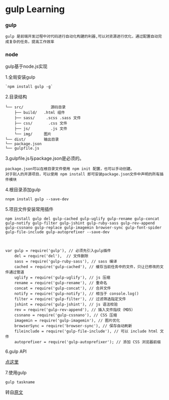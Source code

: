 # gulp Learning
### gulp
    gulp 是前端开发过程中对代码进行自动化构建的利器,可以对资源进行优化，通过配置自动完成复杂的任务，提高工作效率
### node
gulp基于node.js实现    

1.全局安装gulp   

    `npm install gulp -g`

2.目录结构    

    └── src/            源码目录    
        ├── build/   .html 组件    
        ├── sass/     .scss .sass 文件   
        ├── css/       .css 文件
        ├── js/         .js 文件
        └── img/     图片
    └── dist/        输出目录
    └── package.json
    └── gulpfile.js
3.gulpfile.js与package.json是必须的。

    package.json可以在根目录文件使用 npm init 配置，也可以手动创建。
    对于别人的开源项目，可以使用 npm install 即可安装package.json文件中声明的所有插件模块
4.根目录添加gulp

    nnpm install gulp --save-dev

5.项目文件安装常用插件

    npm install gulp del gulp-cached gulp-uglify gulp-rename gulp-concat gulp-notify gulp-filter gulp-jshint gulp-ruby-sass gulp-rev-append gulp-cssnano gulp-replace gulp-imagemin browser-sync gulp-font-spider gulp-file-include gulp-autoprefixer --save-dev    



    var gulp = require('gulp'), // 必须先引入gulp插件
        del = require('del'),  // 文件删除
        sass = require('gulp-ruby-sass'), // sass 编译
        cached = require('gulp-cached'), // 缓存当前任务中的文件，只让已修改的文件通过管道
        uglify = require('gulp-uglify'), // js 压缩
        rename = require('gulp-rename'), // 重命名
        concat = require('gulp-concat'), // 合并文件
        notify = require('gulp-notify'), // 相当于 console.log()
        filter = require('gulp-filter'), // 过滤筛选指定文件
        jshint = require('gulp-jshint'), // js 语法校验
        rev = require('gulp-rev-append'), // 插入文件指纹（MD5）
        cssnano = require('gulp-cssnano'), // CSS 压缩
        imagemin = require('gulp-imagemin'), // 图片优化
        browserSync = require('browser-sync'), // 保存自动刷新
        fileinclude = require('gulp-file-include'), // 可以 include html 文件
        autoprefixer = require('gulp-autoprefixer'); // 添加 CSS 浏览器前缀

6.gulp API

[点这里](http://www.gulpjs.com.cn/docs/api/)

7.使用gulp

    gulp taskname



转自[原文](http://www.sheyilin.com/2016/02/gulp_introduce/)

